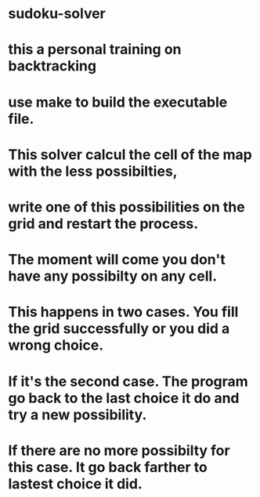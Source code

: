 # sudoku-solver
# this a personal training on backtracking
# use make to build the executable file.

# This solver calcul the cell of the map with the less possibilties,
# write one of this possibilities on the grid and restart the process.
# The moment will come you don't have any possibilty on any cell.
# This happens in two cases. You fill the grid successfully or you did a wrong choice.
# If it's the second case. The program go back to the last choice it do and try a new possibility.
# If there are no more possibilty for this case. It go back farther to lastest choice it did.
